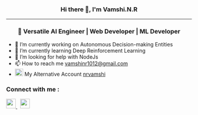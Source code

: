 ### <p align="center"> Hi there 👋, I'm Vamshi.N.R <p>
------
### <p align="center"> 🚀 Versatile AI Engineer | Web Developer | ML Developer  <p> 


- 🔭 I’m currently working on Autonomous Decision-making Entities
- 🌱 I’m currently learning Deep Reinforcement Learning
- 🤔 I’m looking for help with NodeJs
- 📫 How to reach me vamshinr1012@gmail.com
- <img src='https://camo.githubusercontent.com/6859b81bad9211632c09ba0ba5aff3ce23d87f38bd199a05cfdd67b70d8ef58e/68747470733a2f2f6564656e742e6769746875622e696f2f537570657254696e7949636f6e732f696d616765732f7376672f6769746875622e737667' width='22' height='20'> My Alternative Account <a href="https://github.com/nrvamshi">nrvamshi</a>

###  Connect with me :
<a href="https://www.linkedin.com/in/vamshi-nr-7640b2204/">
  <img src="https://camo.githubusercontent.com/6eeeae9698286e45eda5d2973026a896fd42fa7f4271bf31aa74e9557e82181a/68747470733a2f2f6564656e742e6769746875622e696f2f537570657254696e7949636f6e732f696d616765732f7376672f6c696e6b6564696e2e737667" width='26'>
</a> &nbsp <a href="https://www.hackerrank.com/profile/vamshinr">
  <img src="https://avatars.githubusercontent.com/u/1030588?s=200&v=4" width='26'>
</a>

<!--
**Vamshinr1012/Vamshinr1012** is a ✨ _special_ ✨ repository because its `README.md` (this file) appears on your GitHub profile.

Here are some ideas to get you started:
- 👯 I’m looking to collaborate on 
- 
- 💬 Ask me about ...
 
- 😄 Pronouns: ...
- ⚡ Fun fact: ...
-->
  
